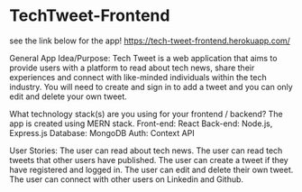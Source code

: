 # TechTweet-Frontend
see the link below for the app!
https://tech-tweet-frontend.herokuapp.com/

General App Idea/Purpose:
Tech Tweet is a web application that aims to provide users with a platform to read about tech news, share their experiences and connect with like-minded individuals within the tech industry. You will need to create and sign in to add a tweet and you can only edit and delete your own tweet. 

What technology stack(s) are you using for your frontend / backend?
The app is created using MERN stack.
Front-end: React
Back-end: Node.js, Express.js
Database: MongoDB
Auth: Context API

User Stories:
The user can read about tech news.
The user can read tech tweets that other users have published.
The user can create a tweet if they have registered and logged in.
The user can edit and delete their own tweet.
The user can connect with other users on Linkedin and Github.

